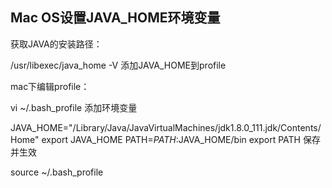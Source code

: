 ## Mac OS设置JAVA_HOME环境变量





获取JAVA的安装路径：

/usr/libexec/java_home -V
添加JAVA_HOME到profile

mac下编辑profile：

vi ~/.bash_profile
添加环境变量 

JAVA_HOME="/Library/Java/JavaVirtualMachines/jdk1.8.0_111.jdk/Contents/Home"
export JAVA_HOME
PATH=$PATH:$JAVA_HOME/bin
export PATH
保存并生效

source ~/.bash_profile

